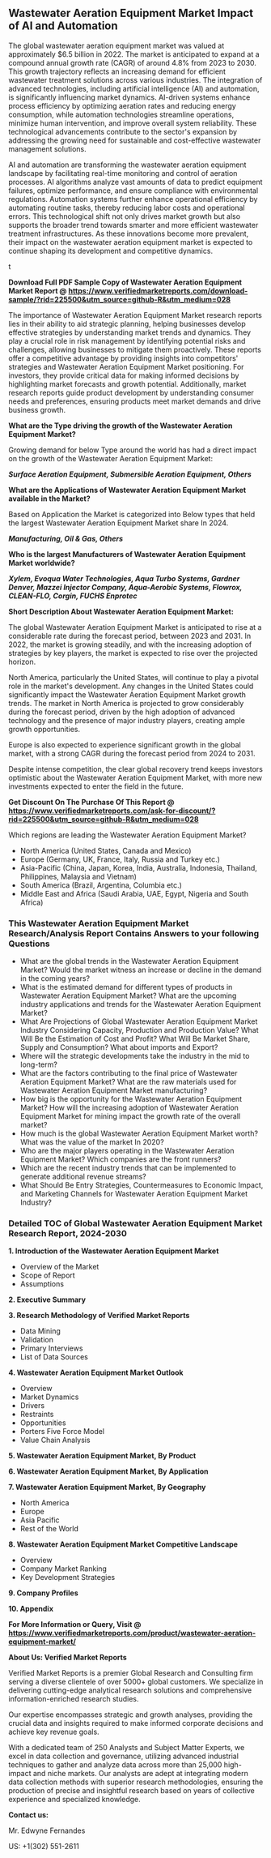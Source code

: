 <h2>Wastewater Aeration Equipment Market Impact of AI and Automation</h2><p>The global wastewater aeration equipment market was valued at approximately $6.5 billion in 2022. The market is anticipated to expand at a compound annual growth rate (CAGR) of around 4.8% from 2023 to 2030. This growth trajectory reflects an increasing demand for efficient wastewater treatment solutions across various industries. The integration of advanced technologies, including artificial intelligence (AI) and automation, is significantly influencing market dynamics. AI-driven systems enhance process efficiency by optimizing aeration rates and reducing energy consumption, while automation technologies streamline operations, minimize human intervention, and improve overall system reliability. These technological advancements contribute to the sector's expansion by addressing the growing need for sustainable and cost-effective wastewater management solutions.</p><p>AI and automation are transforming the wastewater aeration equipment landscape by facilitating real-time monitoring and control of aeration processes. AI algorithms analyze vast amounts of data to predict equipment failures, optimize performance, and ensure compliance with environmental regulations. Automation systems further enhance operational efficiency by automating routine tasks, thereby reducing labor costs and operational errors. This technological shift not only drives market growth but also supports the broader trend towards smarter and more efficient wastewater treatment infrastructures. As these innovations become more prevalent, their impact on the wastewater aeration equipment market is expected to continue shaping its development and competitive dynamics.</p>t</p><p id="" class=""><strong>Download Full PDF Sample Copy of Wastewater Aeration Equipment Market Report @ <a href="https://www.verifiedmarketreports.com/download-sample/?rid=225500&utm_source=github-R&utm_medium=028" target="_blank">https://www.verifiedmarketreports.com/download-sample/?rid=225500&utm_source=github-R&utm_medium=028</a></strong></p><p>The importance of&nbsp;Wastewater Aeration Equipment Market research reports lies in their ability to aid strategic planning, helping businesses develop effective strategies by understanding market trends and dynamics. They play a crucial role in risk management by identifying potential risks and challenges, allowing businesses to mitigate them proactively. These reports offer a competitive advantage by providing insights into competitors' strategies and Wastewater Aeration Equipment Market positioning. For investors, they provide critical data for making informed decisions by highlighting market forecasts and growth potential. Additionally, market research reports guide product development by understanding consumer needs and preferences, ensuring products meet market demands and drive business growth.</p><p><strong>What are the&nbsp;Type driving the growth of the Wastewater Aeration Equipment Market?</strong></p><p id="" class="">Growing demand for below Type around the world has had a direct impact on the growth of the Wastewater Aeration Equipment Market:</p><em><strong>Surface Aeration Equipment, Submersible Aeration Equipment, Others</strong></em></p><strong>What are the&nbsp;Applications&nbsp;of Wastewater Aeration Equipment Market available in the Market?</strong></p><p id="" class="">Based on Application the Market is categorized into Below types that held the largest Wastewater Aeration Equipment Market share In 2024.</p><em><strong>Manufacturing, Oil & Gas, Others</strong></em></p><strong>Who is the largest Manufacturers of Wastewater Aeration Equipment Market worldwide?</strong></p><p><em><strong>Xylem, Evoqua Water Technologies, Aqua Turbo Systems, Gardner Denver, Mazzei Injector Company, Aqua-Aerobic Systems, Flowrox, CLEAN-FLO, Corgin, FUCHS Enprotec</strong></em></p><p id="" class=""><strong>Short Description About Wastewater Aeration Equipment Market:</strong></p><p>The global Wastewater Aeration Equipment Market is anticipated to rise at a considerable rate during the forecast period, between 2023 and 2031. In 2022, the market is growing steadily, and with the increasing adoption of strategies by key players, the market is expected to rise over the projected horizon.</p><p>North America, particularly the United States, will continue to play a pivotal role in the market's development. Any changes in the United States could significantly impact the Wastewater Aeration Equipment Market growth trends. The market in North America is projected to grow considerably during the forecast period, driven by the high adoption of advanced technology and the presence of major industry players, creating ample growth opportunities.</p><p>Europe is also expected to experience significant growth in the global market, with a strong CAGR during the forecast period from 2024 to 2031.</p><p>Despite intense competition, the clear global recovery trend keeps investors optimistic about the Wastewater Aeration Equipment Market, with more new investments expected to enter the field in the future.</p><p id="" class=""><strong>Get Discount On The Purchase Of This Report @ <a href="https://www.verifiedmarketreports.com/ask-for-discount/?rid=225500&utm_source=github-R&utm_medium=028" target="_blank">https://www.verifiedmarketreports.com/ask-for-discount/?rid=225500&utm_source=github-R&utm_medium=028</a></strong></p>Which regions are leading the Wastewater Aeration Equipment Market?</p><ul><li>North America (United States, Canada and Mexico)</li><li>Europe (Germany, UK, France, Italy, Russia and Turkey etc.)</li><li>Asia-Pacific (China, Japan, Korea, India, Australia, Indonesia, Thailand, Philippines, Malaysia and Vietnam)</li><li>South America (Brazil, Argentina, Columbia etc.)</li><li>Middle East and Africa (Saudi Arabia, UAE, Egypt, Nigeria and South Africa)</li></ul><h3 id="" class="">This Wastewater Aeration Equipment Market Research/Analysis Report Contains Answers to your following Questions</h3><ul><li>What are the global trends in the Wastewater Aeration Equipment Market? Would the market witness an increase or decline in the demand in the coming years?</li><li>What is the estimated demand for different types of products in Wastewater Aeration Equipment Market? What are the upcoming industry applications and trends for the Wastewater Aeration Equipment Market?</li><li>What Are Projections of Global Wastewater Aeration Equipment Market Industry Considering Capacity, Production and Production Value? What Will Be the Estimation of Cost and Profit? What Will Be Market Share, Supply and Consumption? What about imports and Export?</li><li>Where will the strategic developments take the industry in the mid to long-term?</li><li>What are the factors contributing to the final price of Wastewater Aeration Equipment Market? What are the raw materials used for Wastewater Aeration Equipment Market manufacturing?</li><li>How big is the opportunity for the Wastewater Aeration Equipment Market? How will the increasing adoption of Wastewater Aeration Equipment Market for mining impact the growth rate of the overall market?</li><li>How much is the global Wastewater Aeration Equipment Market worth? What was the value of the market In 2020?</li><li>Who are the major players operating in the Wastewater Aeration Equipment Market? Which companies are the front runners?</li><li>Which are the recent industry trends that can be implemented to generate additional revenue streams?</li><li>What Should Be Entry Strategies, Countermeasures to Economic Impact, and Marketing Channels for Wastewater Aeration Equipment Market Industry?</li></ul><h3 id="" class="">Detailed TOC of Global Wastewater Aeration Equipment Market Research Report, 2024-2030</h3><p id="" class=""><strong>1. Introduction of the Wastewater Aeration Equipment Market</strong></p><ul><li>Overview of the Market</li><li>Scope of Report</li><li>Assumptions</li></ul><p id="" class=""><strong>2. Executive Summary</strong></p><p id="" class=""><strong>3. Research Methodology of Verified Market Reports</strong></p><ul><li>Data Mining</li><li>Validation</li><li>Primary Interviews</li><li>List of Data Sources</li></ul><p id="" class=""><strong>4. Wastewater Aeration Equipment Market Outlook</strong></p><ul><li>Overview</li><li>Market Dynamics</li><li>Drivers</li><li>Restraints</li><li>Opportunities</li><li>Porters Five Force Model</li><li>Value Chain Analysis</li></ul><p id="" class=""><strong>5. Wastewater Aeration Equipment Market, By Product</strong></p><p id="" class=""><strong>6. Wastewater Aeration Equipment Market, By Application</strong></p><p id="" class=""><strong>7. Wastewater Aeration Equipment Market, By Geography</strong></p><ul><li>North America</li><li>Europe</li><li>Asia Pacific</li><li>Rest of the World</li></ul><p id="" class=""><strong>8. Wastewater Aeration Equipment Market Competitive Landscape</strong></p><ul><li>Overview</li><li>Company Market Ranking</li><li>Key Development Strategies</li></ul><p id="" class=""><strong>9. Company Profiles</strong></p><p id="" class=""><strong>10. Appendix</strong></p><p id="" class=""><strong>For More Information or Query, Visit @ <a href="https://www.verifiedmarketreports.com/product/wastewater-aeration-equipment-market/" target="_blank">https://www.verifiedmarketreports.com/product/wastewater-aeration-equipment-market/</a></strong></p><p id="" class=""><strong>About Us: Verified Market Reports</strong></p><p id="" class="">Verified Market Reports is a premier Global Research and Consulting firm serving a diverse clientele of over 5000+ global customers. We specialize in delivering cutting-edge analytical research solutions and comprehensive information-enriched research studies.</p><p id="" class="">Our expertise encompasses strategic and growth analyses, providing the crucial data and insights required to make informed corporate decisions and achieve key revenue goals.</p><p id="" class="">With a dedicated team of 250 Analysts and Subject Matter Experts, we excel in data collection and governance, utilizing advanced industrial techniques to gather and analyze data across more than 25,000 high-impact and niche markets. Our analysts are adept at integrating modern data collection methods with superior research methodologies, ensuring the production of precise and insightful research based on years of collective experience and specialized knowledge.</p><p id="" class=""><strong>Contact us:</strong></p><p id="" class="">Mr. Edwyne Fernandes</p><p id="" class="">US: +1(302) 551-2611</p>